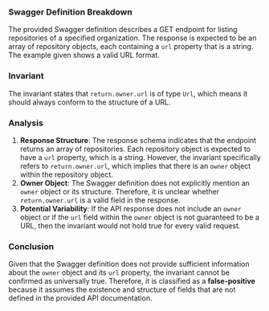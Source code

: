 ### Swagger Definition Breakdown
The provided Swagger definition describes a GET endpoint for listing repositories of a specified organization. The response is expected to be an array of repository objects, each containing a `url` property that is a string. The example given shows a valid URL format.

### Invariant
The invariant states that `return.owner.url` is of type `Url`, which means it should always conform to the structure of a URL.

### Analysis
1. **Response Structure**: The response schema indicates that the endpoint returns an array of repositories. Each repository object is expected to have a `url` property, which is a string. However, the invariant specifically refers to `return.owner.url`, which implies that there is an `owner` object within the repository object. 
2. **Owner Object**: The Swagger definition does not explicitly mention an `owner` object or its structure. Therefore, it is unclear whether `return.owner.url` is a valid field in the response. 
3. **Potential Variability**: If the API response does not include an `owner` object or if the `url` field within the `owner` object is not guaranteed to be a URL, then the invariant would not hold true for every valid request.

### Conclusion
Given that the Swagger definition does not provide sufficient information about the `owner` object and its `url` property, the invariant cannot be confirmed as universally true. Therefore, it is classified as a **false-positive** because it assumes the existence and structure of fields that are not defined in the provided API documentation.
